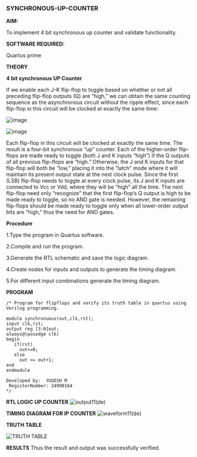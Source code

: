 ### SYNCHRONOUS-UP-COUNTER

**AIM:**

To implement 4 bit synchronous up counter and validate functionality.

**SOFTWARE REQUIRED:**

Quartus prime

**THEORY**

**4 bit synchronous UP Counter**

If we enable each J-K flip-flop to toggle based on whether or not all preceding flip-flop outputs (Q) are “high,” we can obtain the same counting sequence as the asynchronous circuit without the ripple effect, since each flip-flop in this circuit will be clocked at exactly the same time:

![image](https://github.com/naavaneetha/SYNCHRONOUS-UP-COUNTER/assets/154305477/d5db3fa0-e413-404c-b80e-b2f39d82e7e8)


![image](https://github.com/naavaneetha/SYNCHRONOUS-UP-COUNTER/assets/154305477/52cb61eb-d04b-442d-810c-31185a68410b)

Each flip-flop in this circuit will be clocked at exactly the same time.
The result is a four-bit synchronous “up” counter. Each of the higher-order flip-flops are made ready to toggle (both J and K inputs “high”) if the Q outputs of all previous flip-flops are “high.”
Otherwise, the J and K inputs for that flip-flop will both be “low,” placing it into the “latch” mode where it will maintain its present output state at the next clock pulse.
Since the first (LSB) flip-flop needs to toggle at every clock pulse, its J and K inputs are connected to Vcc or Vdd, where they will be “high” all the time.
The next flip-flop need only “recognize” that the first flip-flop’s Q output is high to be made ready to toggle, so no AND gate is needed.
However, the remaining flip-flops should be made ready to toggle only when all lower-order output bits are “high,” thus the need for AND gates.

**Procedure**


1.Type the program in Quartus software.

2.Compile and run the program.

3.Generate the RTL schematic and save the logic diagram.

4.Create nodes for inputs and outputs to generate the timing diagram.

5.For different input combinations generate the timing diagram.

**PROGRAM**
```
/* Program for flipflops and verify its truth table in quartus using Verilog programming.

module synchronuous(out,clk,rst);
input clk,rst;
output reg [3:0]out;
always@(posedge clk)
begin
   if(rst)
     out<=0;
   else 
     out <= out+1;
end
endmodule

Developed by:  YUGESH M
 RegisterNumber: 24900164
*/

```

**RTL LOGIC UP COUNTER**
![output11(de)](https://github.com/user-attachments/assets/30ad5357-4619-425d-abbf-bfe68280a2d9)


**TIMING DIAGRAM FOR IP COUNTER**
![waveform11(de)](https://github.com/user-attachments/assets/03c8a6eb-f9c2-48e2-b013-2a4efe05cb18)

**TRUTH TABLE**

![TRUTH TABLE](https://github.com/user-attachments/assets/eb67aec3-22cf-4612-a4e7-2760638b7165)


**RESULTS**
Thus the result and output was successfully verified.

